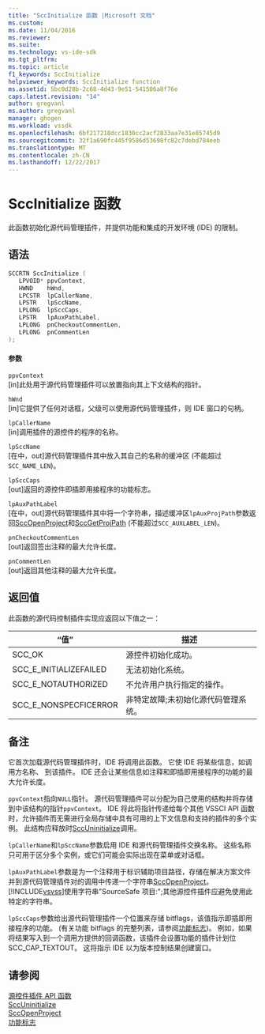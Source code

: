 ```yaml
---
title: "SccInitialize 函数 |Microsoft 文档"
ms.custom: 
ms.date: 11/04/2016
ms.reviewer: 
ms.suite: 
ms.technology: vs-ide-sdk
ms.tgt_pltfrm: 
ms.topic: article
f1_keywords: SccInitialize
helpviewer_keywords: SccInitialize function
ms.assetid: 5bc0d28b-2c68-4d43-9e51-541506a8f76e
caps.latest.revision: "14"
author: gregvanl
ms.author: gregvanl
manager: ghogen
ms.workload: vssdk
ms.openlocfilehash: 6bf217218dcc1830cc2acf2833aa7e31e85745d9
ms.sourcegitcommit: 32f1a690fc445f9586d53698fc82c7debd784eeb
ms.translationtype: MT
ms.contentlocale: zh-CN
ms.lasthandoff: 12/22/2017
---
```

# <a name="sccinitialize-function"></a>SccInitialize 函数
此函数初始化源代码管理插件，并提供功能和集成的开发环境 (IDE) 的限制。  
  
## <a name="syntax"></a>语法  
  
```cpp  
SCCRTN SccInitialize (  
   LPVOID* ppvContext,  
   HWND    hWnd,  
   LPCSTR  lpCallerName,  
   LPSTR   lpSccName,  
   LPLONG  lpSccCaps,  
   LPSTR   lpAuxPathLabel,  
   LPLONG  pnCheckoutCommentLen,  
   LPLONG  pnCommentLen  
);  
```  
  
#### <a name="parameters"></a>参数  
 `ppvContext`  
 [in]此处用于源代码管理插件可以放置指向其上下文结构的指针。  
  
 `hWnd`  
 [in]它提供了任何对话框，父级可以使用源代码管理插件，则 IDE 窗口的句柄。  
  
 `lpCallerName`  
 [in]调用插件的源控件的程序的名称。  
  
 `lpSccName`  
 [在中，out]源代码管理插件其中放入其自己的名称的缓冲区 (不能超过`SCC_NAME_LEN`)。  
  
 `lpSccCaps`  
 [out]返回的源控件即插即用接程序的功能标志。  
  
 `lpAuxPathLabel`  
 [在中，out]源代码管理插件其中将一个字符串，描述缓冲区`lpAuxProjPath`参数返回[SccOpenProject](../extensibility/sccopenproject-function.md)和[SccGetProjPath](../extensibility/sccgetprojpath-function.md) (不能超过`SCC_AUXLABEL_LEN`)。  
  
 `pnCheckoutCommentLen`  
 [out]返回签出注释的最大允许长度。  
  
 `pnCommentLen`  
 [out]返回其他注释的最大允许长度。  
  
## <a name="return-value"></a>返回值  
 此函数的源代码控制插件实现应返回以下值之一：  
  
|“值”|描述|  
|-----------|-----------------|  
|SCC_OK|源控件初始化成功。|  
|SCC_E_INITIALIZEFAILED|无法初始化系统。|  
|SCC_E_NOTAUTHORIZED|不允许用户执行指定的操作。|  
|SCC_E_NONSPECFICERROR|非特定故障;未初始化源代码管理系统。|  
  
## <a name="remarks"></a>备注  
 它首次加载源代码管理插件时，IDE 将调用此函数。 它使 IDE 将某些信息，如调用方名称、 到该插件。 IDE 还会让某些信息如注释和即插即用接程序的功能的最大允许长度。  
  
 `ppvContext`指向`NULL`指针。 源代码管理插件可以分配为自己使用的结构并将存储到中该结构的指针`ppvContext`。 IDE 将此将指针传递给每个其他 VSSCI API 函数时，允许插件而无需进行全局存储中具有可用的上下文信息和支持的插件的多个实例。 此结构应释放时[SccUninitialize](../extensibility/sccuninitialize-function.md)调用。  
  
 `lpCallerName`和`lpSccName`参数启用 IDE 和源代码管理插件交换名称。 这些名称只可用于区分多个实例，或它们可能会实际出现在菜单或对话框。  
  
 `lpAuxPathLabel`参数是为一个注释用于标识辅助项目路径，存储在解决方案文件并到源代码管理插件对的调用中传递一个字符串[SccOpenProject](../extensibility/sccopenproject-function.md)。 [!INCLUDE[vsvss](../extensibility/includes/vsvss_md.md)]使用字符串"SourceSafe 项目:";其他源控件插件应避免使用此特定的字符串。  
  
 `lpSccCaps`参数给出源代码管理插件一个位置来存储 bitflags，该值指示即插即用接程序的功能。 (有关功能 bitflags 的完整列表，请参阅[功能标志](../extensibility/capability-flags.md))。 例如，如果将结果写入到一个调用方提供的回调函数，该插件会设置功能的插件计划位 SCC_CAP_TEXTOUT。 这将指示 IDE 以为版本控制结果创建窗口。  
  
## <a name="see-also"></a>请参阅  
 [源控件插件 API 函数](../extensibility/source-control-plug-in-api-functions.md)   
 [SccUninitialize](../extensibility/sccuninitialize-function.md)   
 [SccOpenProject](../extensibility/sccopenproject-function.md)   
 [功能标志](../extensibility/capability-flags.md)